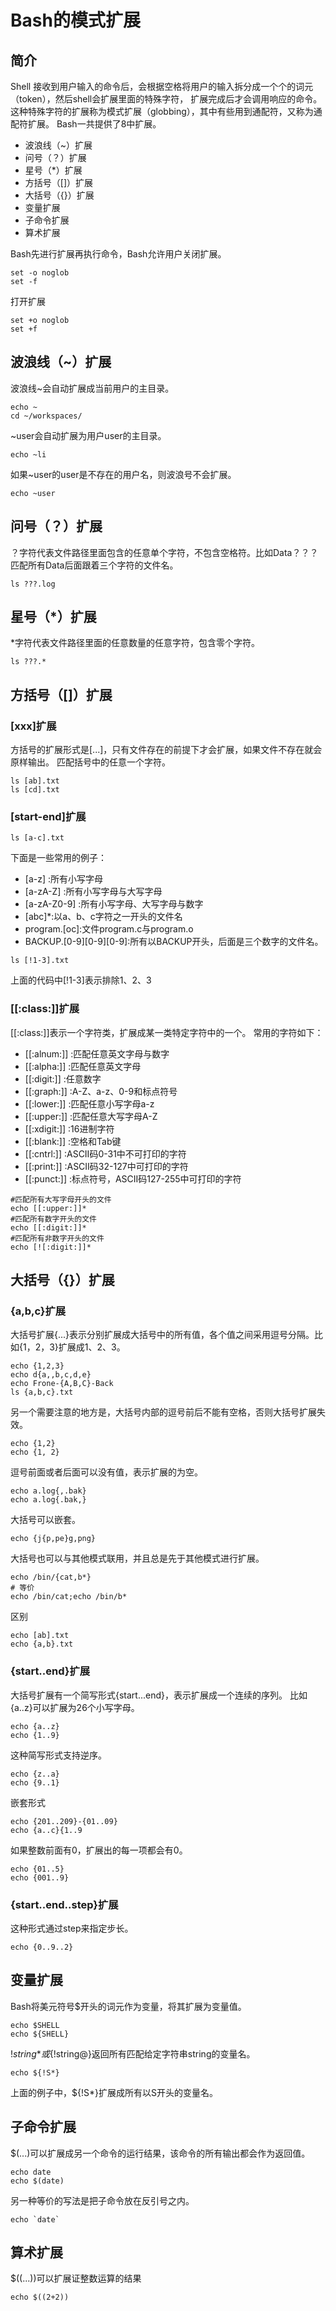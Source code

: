 # Bash的模式扩展

## 简介  
Shell 接收到用户输入的命令后，会根据空格将用户的输入拆分成一个个的词元（token），然后shell会扩展里面的特殊字符，
扩展完成后才会调用响应的命令。  
这种特殊字符的扩展称为模式扩展（globbing），其中有些用到通配符，又称为通配符扩展。
Bash一共提供了8中扩展。
- 波浪线（~）扩展
- 问号（？）扩展
- 星号（*）扩展
- 方括号（[]）扩展
- 大括号（{}）扩展
- 变量扩展
- 子命令扩展
- 算术扩展  

Bash先进行扩展再执行命令，Bash允许用户关闭扩展。
``` shell
set -o noglob
set -f
```
打开扩展  
``` shell
set +o noglob
set +f
```
## 波浪线（~）扩展
波浪线~会自动扩展成当前用户的主目录。
``` shell
echo ~
cd ~/workspaces/
```
~user会自动扩展为用户user的主目录。
``` shell
echo ~li
```
如果~user的user是不存在的用户名，则波浪号不会扩展。
``` shell
echo ~user
```
## 问号（？）扩展
？字符代表文件路径里面包含的任意单个字符，不包含空格符。比如Data？？？匹配所有Data后面跟着三个字符的文件名。
``` shell
ls ???.log
```
## 星号（*）扩展
*字符代表文件路径里面的任意数量的任意字符，包含零个字符。
``` shell
ls ???.*
```
## 方括号（[]）扩展
### [xxx]扩展
方括号的扩展形式是[...]，只有文件存在的前提下才会扩展，如果文件不存在就会原样输出。
匹配括号中的任意一个字符。
``` shell
ls [ab].txt
ls [cd].txt
```
### [start-end]扩展
``` shell
ls [a-c].txt
```
下面是一些常用的例子：    

- [a-z] :所有小写字母  
- [a-zA-Z] :所有小写字母与大写字母  
- [a-zA-Z0-9] :所有小写字母、大写字母与数字  
- [abc]*:以a、b、c字符之一开头的文件名  
- program.[oc]:文件program.c与program.o
- BACKUP.[0-9][0-9][0-9]:所有以BACKUP开头，后面是三个数字的文件名。

``` shell
ls [!1-3].txt
```
上面的代码中[!1-3]表示排除1、2、3  
### [[:class:]]扩展
[[:class:]]表示一个字符类，扩展成某一类特定字符中的一个。
常用的字符如下：
- [[:alnum:]] :匹配任意英文字母与数字
- [[:alpha:]] :匹配任意英文字母
- [[:digit:]] :任意数字
- [[:graph:]] :A-Z、a-z、0-9和标点符号
- [[:lower:]] :匹配任意小写字母a-z
- [[:upper:]] :匹配任意大写字母A-Z
- [[:xdigit:]] :16进制字符
- [[:blank:]] :空格和Tab键
- [[:cntrl:]] :ASCII码0-31中不可打印的字符
- [[:print:]] :ASCII码32-127中可打印的字符
- [[:punct:]] :标点符号，ASCII码127-255中可打印的字符
``` shell
#匹配所有大写字母开头的文件
echo [[:upper:]]*
#匹配所有数字开头的文件
echo [[:digit:]]*
#匹配所有非数字开头的文件
echo [![:digit:]]*
```
## 大括号（{}）扩展
### {a,b,c}扩展
大括号扩展{...}表示分别扩展成大括号中的所有值，各个值之间采用逗号分隔。比如{1，2，3}扩展成1、2、3。
``` shell
echo {1,2,3}
echo d{a,,b,c,d,e}
echo Frone-{A,B,C}-Back
ls {a,b,c}.txt
```
另一个需要注意的地方是，大括号内部的逗号前后不能有空格，否则大括号扩展失效。
``` shell
echo {1,2}
echo {1, 2}
```
逗号前面或者后面可以没有值，表示扩展的为空。
``` shell
echo a.log{,.bak}
echo a.log{.bak,}
```
大括号可以嵌套。
``` shell
echo {j{p,pe}g,png}
```
大括号也可以与其他模式联用，并且总是先于其他模式进行扩展。
``` shell
echo /bin/{cat,b*}
# 等价
echo /bin/cat;echo /bin/b*
```
区别
``` shell
echo [ab].txt
echo {a,b}.txt
```
### {start..end}扩展
大括号扩展有一个简写形式{start...end}，表示扩展成一个连续的序列。
比如{a..z}可以扩展为26个小写字母。
``` shell
echo {a..z}
echo {1..9}
```
这种简写形式支持逆序。
``` shell
echo {z..a}
echo {9..1}
```
嵌套形式
``` shell
echo {201..209}-{01..09}
echo {a..c}{1..9
```
如果整数前面有0，扩展出的每一项都会有0。
``` shell
echo {01..5}
echo {001..9}
```
### {start..end..step}扩展
这种形式通过step来指定步长。
``` shell
echo {0..9..2}
```
## 变量扩展
Bash将美元符号$开头的词元作为变量，将其扩展为变量值。
``` shell
echo $SHELL
echo ${SHELL}
```
${!string*}或${!string@}返回所有匹配给定字符串string的变量名。
``` shell
echo ${!S*}
```
上面的例子中，${!S*}扩展成所有以S开头的变量名。

## 子命令扩展
$(...)可以扩展成另一个命令的运行结果，该命令的所有输出都会作为返回值。
``` shell
echo date
echo $(date)
```
另一种等价的写法是把子命令放在反引号之内。
``` shell
echo `date`
```
## 算术扩展
$((...))可以扩展证整数运算的结果
``` shell
echo $((2+2))
```